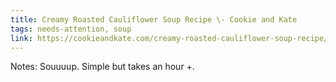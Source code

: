 ```yaml
---
title: Creamy Roasted Cauliflower Soup Recipe \- Cookie and Kate
tags: needs-attention, soup
link: https://cookieandkate.com/creamy-roasted-cauliflower-soup-recipe/
---
```

Notes: Souuuup. Simple but takes an hour \+. 


